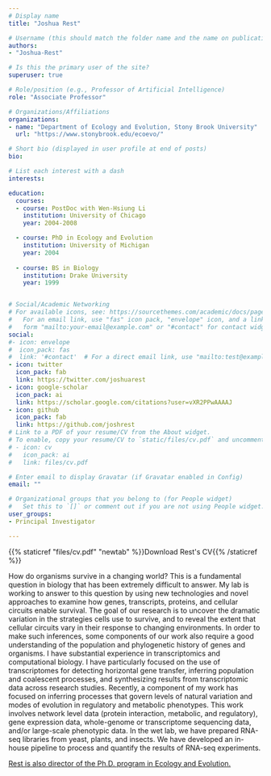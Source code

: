 ```yaml
---
# Display name
title: "Joshua Rest"

# Username (this should match the folder name and the name on publications)
authors:
- "Joshua-Rest"

# Is this the primary user of the site?
superuser: true

# Role/position (e.g., Professor of Artificial Intelligence)
role: "Associate Professor"

# Organizations/Affiliations
organizations:
- name: "Department of Ecology and Evolution, Stony Brook University"
  url: "https://www.stonybrook.edu/ecoevo/"

# Short bio (displayed in user profile at end of posts)
bio: 

# List each interest with a dash
interests:

education:
  courses:
  - course: PostDoc with Wen-Hsiung Li
    institution: University of Chicago
    year: 2004-2008

  - course: PhD in Ecology and Evolution
    institution: University of Michigan
    year: 2004
    
  - course: BS in Biology
    institution: Drake University
    year: 1999


# Social/Academic Networking
# For available icons, see: https://sourcethemes.com/academic/docs/page-builder/#icons
#   For an email link, use "fas" icon pack, "envelope" icon, and a link in the
#   form "mailto:your-email@example.com" or "#contact" for contact widget.
social:
#- icon: envelope
#  icon_pack: fas
#  link: '#contact'  # For a direct email link, use "mailto:test@example.org".
- icon: twitter
  icon_pack: fab
  link: https://twitter.com/joshuarest
- icon: google-scholar
  icon_pack: ai
  link: https://scholar.google.com/citations?user=vXR2PPwAAAAJ
- icon: github
  icon_pack: fab
  link: https://github.com/joshrest
# Link to a PDF of your resume/CV from the About widget.
# To enable, copy your resume/CV to `static/files/cv.pdf` and uncomment the lines below.
# - icon: cv
#   icon_pack: ai
#   link: files/cv.pdf

# Enter email to display Gravatar (if Gravatar enabled in Config)
email: ""

# Organizational groups that you belong to (for People widget)
#   Set this to `[]` or comment out if you are not using People widget.
user_groups:
- Principal Investigator

---
```

 {{% staticref "files/cv.pdf" "newtab" %}}Download Rest's CV{{% /staticref %}} <p>

How do organisms survive in a changing world? 
This is a fundamental question in biology that has been extremely difficult to answer. 
My lab is working to answer to this question by using new technologies and novel approaches to examine how genes, transcripts, proteins, and cellular circuits enable survival. 
The goal of our research is to uncover the dramatic variation in the strategies cells use to survive, and to reveal the extent that cellular circuits vary in their response to changing environments. 
In order to make such inferences, some components of our work also require a good understanding of the population and phylogenetic history of genes and organisms.
I have substantial experience in transcriptomics and computational biology. 
I have particularly focused on the use of transcriptomes for detecting horizontal gene transfer, inferring population and coalescent processes, and synthesizing results from transcriptomic data across research studies. Recently, a component of my work has focused on inferring processes that govern levels of natural variation and modes of evolution in regulatory and metabolic phenotypes. This work involves network level data (protein interaction, metabolic, and regulatory), gene expression data, whole-genome or transcriptome sequencing data, and/or large-scale phenotypic data. In the wet lab, we have prepared RNA-seq libraries from yeast, plants, and insects. We have developed an in-house pipeline to process and quantify the results of RNA-seq experiments.
 <p> <a href="https://www.stonybrook.edu/commcms/ecoevo/_program/">Rest is also director of the Ph.D. program in Ecology and Evolution.</a>
